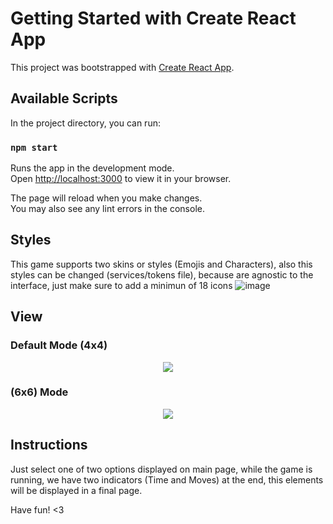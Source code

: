 # Getting Started with Create React App

This project was bootstrapped with [Create React App](https://github.com/facebook/create-react-app).

## Available Scripts

In the project directory, you can run:

### `npm start`

Runs the app in the development mode.\
Open [http://localhost:3000](http://localhost:3000) to view it in your browser.

The page will reload when you make changes.\
You may also see any lint errors in the console.

## Styles 
This game supports two skins or styles (Emojis and Characters), also this styles can be changed (services/tokens file), because are agnostic to the interface, just make sure to add a minimun of 18 icons
![image](https://user-images.githubusercontent.com/91075814/157729979-4b1de24b-e09c-4426-80be-3cca3587d63b.png)

## View

### Default Mode (4x4)

<p align="center">
  <img src="https://user-images.githubusercontent.com/91075814/157728073-515588db-257c-431e-810e-bd3f9ed08ad2.gif">
</p>

### (6x6) Mode

<p align="center">
  <img src="https://user-images.githubusercontent.com/91075814/157728953-e1e40eb8-82ce-4484-969a-514461f6bdd7.gif">
</p>

## Instructions

Just select one of two options displayed on main page, while the game is running, we have two indicators (Time and Moves) at the end, this elements will be displayed in a final page.

Have fun! <3